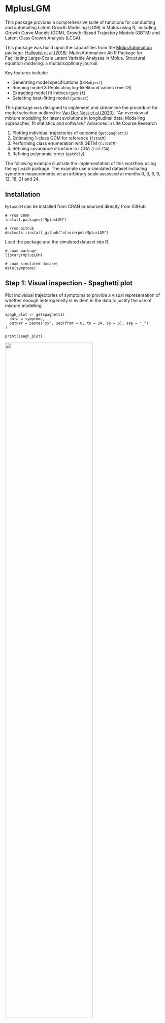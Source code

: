 <!-- 
---
title: "README.md"
author: "Olivier Percie du Sert"
date: "2025-01-20"
---
--> 

# MplusLGM

This package provides a comprehensive suite of functions for conducting and automating Latent Growth Modeling (LGM) in Mplus using R, including Growth Curve Models (GCM), Growth-Based Trajectory Models (GBTM) and Latent Class Growth Analysis (LCGA).

This package was build upon the capabilities from the [MplusAutomation](https://github.com/michaelhallquist/MplusAutomation) package. [Hallquist et al.(2018)](https://pmc.ncbi.nlm.nih.gov/articles/PMC6075832/). MplusAutomation: An R Package for Facilitating Large-Scale Latent Variable Analyses in Mplus. Structural equation modeling: a multidisciplinary journal.

Key features include:

  -   Generating model specifications (`LGMobject`)
  -   Running model & Replicating log-likelihood values (`runLGM`)
  -   Extracting model fit indices (`getFit`)
  -   Selecting best-fitting model (`getBest`)

This package was designed to implement and streamline the procedure for model selection outlined in: [Van Der Nest et al.(2020)](https://doi.org/10.1016/j.alcr.2019.100323). "An overview of mixture modelling for latent evolutions in longitudinal data: Modelling approaches, fit statistics and software." Advances in Life Course Research

  1.  Plotting individual trajectories of outcome (`getSpaghetti`)
  2.  Estimating 1-class GCM for reference (`fitGCM`)
  3.  Performing class enumeration with GBTM (`fitGBTM`)
  4.  Refining covariance structure in LCGA (`fitLCGA`)
  5.  Refining polynomial order (`getPoly`)

The following example illustrate the implementation of this workflow using the `mplusLGM` package. 
The example use a simulated dataset including symptom measurements on an arbitrary scale assessed at months 0, 3, 6, 9, 12, 18, 21 and 24.

## Installation

`MplusLGM` can be installed from CRAN or sourced directly from GitHub.

```
# From CRAN
install.packages("MplusLGM")

# From Github
devtools::install_github("olivierpds/MplusLGM")
```

Load the package and the simulated dataset into R.

```
# Load package
library(MplusLGM)

# Load simulated dataset 
data(symptoms)
```

<!-- 
setwd("~/Library/CloudStorage/OneDrive-McGillUniversity/CRISP/PhD/PEPP-Montreal/2.PEPP5/Analyses")

PEPP2_df <- list.files(file.path('..', '..', 'GitHub', 'PEPP_private', 'PEPP2', 'Data', 'SAV'),
  full.names = TRUE) %>%
  file.info() %>%
  filter(isdir == FALSE) %>% 
  slice_max(mtime) %>% # get the most updated file
  rownames() %>% 
  read_sav()

PEPP2_df <- PEPP2_df %>% 
  filter(pin <= 857) %>% 
  select(num_range(prefix = "SANS_", range = 0:24)) %>% 
  rename_with(~ paste("sx", c(0, 1, 2, 3, 6, 9, 12, 18, 24), sep = "_"), starts_with('SANS')) 
    
missings <- PEPP2_df %>% 
  map_dfc(\(x) sum(is.na(x)) / nrow(.) * 100) %>% 
  pivot_longer(cols = everything(),
               values_to = '%miss') %>% 
  pull("%miss") %>%
  round(0) 
    
missings[[2]] <- 15
  
PEPP2_df <- PEPP2_df %>% 
  filter(if_all(everything(), ~ !is.na(.x))) 
                  
symptoms <- modgo(data = PEPP2_df, n_samples = 350, generalized_mode = TRUE) %>% 
  pluck("simulated_data", 1) %>% 
  mutate(id = seq(350)) %>% 
  mutate(across(everything(), ~ round(., 0))) %>% 
  select(id, starts_with("sx")) 
  delete_MCAR(p = missings/100)
-->

## Step 1: Visual inspection - Spaghetti plot

Plot individual trajectories of symptoms to provide a visual representation of whether 
enough heterogeneity is evident in the data to justify the use of mixture modelling.

```         
spagh_plot <- getSpaghetti(
  data = symptoms, 
  outvar = paste("sx", seq(from = 0, to = 24, by = 6), sep = "_")
)

print(spagh_plot)
```

<!-- ggsave(spagh_plot, 
filename = file.path(getwd(), "Results", "Figures", "spahg_plot.png")) -->

<img src="Results/Figures/spahg_plot.png" width="75%"/>

## Step 2: Reference - Growth Curve Modelling (GCM)

Fit a GCM to represent the best single-class depiction of change against which subsequent models will be compared.

The maximum polynomial order should be selected based on the number of time points, the spaghetti plot and previous 
theoretical or practical insights to guide the initial scoping of potential models.

A linear model (i.e., polynomial order 1) will be estimated with the `fitGCM` function, as cubic and quadratic models failed to converge.

```         
# Fit GCM
GCM_model <- fitGCM(
  data = symptoms,
  outvar = paste("sx", seq(from = 0, to = 24, by = 6), sep = "_"), 
  idvar = "id",
  starting_val = 500,
  polynomial = 1,
  timescores = seq(from = 0, to = 24, by = 6),
  output = c("TECH1", "SAMPSTAT", "STANDARDIZED"),
  )

# Examine fit indices
GCM_fit <- getFit(GCM_model)

print(GCM_fit)
```

```
# |Title            | Observations| Parameters|        LL|      BIC|     aBIC|      AIC|     AICC|     CAIC|Warnings |Errors |
# |:----------------|------------:|----------:|---------:|--------:|--------:|--------:|--------:|--------:|:--------|:------|
# |GCM_P1_K1_S1000; |          350|         10| -4873.299| 9805.177| 9773.454| 9766.598| 9767.247| 9815.177|NA       |NA     |
```

## Step 3: Class enumeration - Group-Based Trajectory Modeling (GBTM)

Fit a series of GBTM with an increasing number of classes to determine the optimal latent structure.

During class enumeration, the number of suspected classes should be selected based on the sample size, the spaghetti plot and
prior theoretical or practical insights to guide the initial scoping of potential models.

GBTM should converge the quickest to a solution given its lower number of free parameters when compared to other
LGM. Models with 2 to 6 latent classes will be evaluated using the `fitGBTM` function.

```         
# Fit GBTM
GBTM_models <- fitGBTM(
  data = symptoms,
  outvar = paste("sx", seq(from = 0, to = 24, by = 6), sep = "_"),
  idvar = "id",
  starting_val = 500,
  min_k = 2L,
  max_k = 6L,
  timescores = seq(from = 0, to = 24, by = 6),
  polynomial = 3,
  output = c("TECH1", "TECH11", "SAMPSTAT", "STANDARDIZED")
)

# Examine fit indices
GBTM_fit <- getFit(GBTM_models)

print(GBTM_fit)
```

```
# |Title             | Observations| Parameters| NLatentClasses|        LL|      BIC|     aBIC|      AIC|     AICC|     CAIC| T11_LMR_Value| T11_LMR_PValue| count_1| count_2| count_3| count_4| count_5| count_6| proportion_1| proportion_2| proportion_3| proportion_4| proportion_5| proportion_6|Proportion_criterion | APPA1| APPA2| APPA3| APPA4| APPA5| APPA6|APPA_criterion | Entropy|Entropy_criterion |Warnings                                                                                                                                                                                                                                                                                                                                                                                                    |Errors |
# |:-----------------|------------:|----------:|--------------:|---------:|--------:|--------:|--------:|--------:|--------:|-------------:|--------------:|-------:|-------:|-------:|-------:|-------:|-------:|------------:|------------:|------------:|------------:|------------:|------------:|:--------------------|-----:|-----:|-----:|-----:|-----:|-----:|:--------------|-------:|:-----------------|:-----------------------------------------------------------------------------------------------------------------------------------------------------------------------------------------------------------------------------------------------------------------------------------------------------------------------------------------------------------------------------------------------------------|:------|
# |GBTM_P3_K6_S1000; |          350|         30|              6| -4782.440| 9740.619| 9645.448| 9624.881| 9630.712| 9770.618|        12.141|         0.2398|      88|      49|      28|      71|      35|      79|        25.14|        14.00|         8.00|        20.29|        10.00|        22.57|pass                 | 0.799| 0.672| 0.639| 0.694| 0.916| 0.745|fail           |   0.640|pass              |All continuous latent variable covariances involving I have been fixed to 0 because the variance of I is fixed at 0. All continuous latent variable covariances involving S have been fixed to 0 because the variance of S is fixed at 0. All continuous latent variable covariances involving Q have been fixed to 0 because the variance of Q is fixed at 0. 3 WARNING(S) FOUND IN THE INPUT INSTRUCTIONS |NA     |
# |GBTM_P3_K5_S2000; |          350|         25|              5| -4788.718| 9723.885| 9644.576| 9627.437| 9631.449| 9748.884|        10.906|         0.7752|      52|      44|      58|     135|      61|      NA|        14.86|        12.57|        16.57|        38.57|        17.43|           NA|pass                 | 0.882| 0.629| 0.745| 0.890| 0.687|    NA|fail           |   0.668|pass              |All continuous latent variable covariances involving I have been fixed to 0 because the variance of I is fixed at 0. All continuous latent variable covariances involving S have been fixed to 0 because the variance of S is fixed at 0. All continuous latent variable covariances involving Q have been fixed to 0 because the variance of Q is fixed at 0. 3 WARNING(S) FOUND IN THE INPUT INSTRUCTIONS |NA     |
# |GBTM_P3_K4_S1000; |          350|         20|              4| -4794.357| 9705.873| 9642.426| 9628.714| 9631.267| 9725.873|        32.058|         0.1455|     138|      94|      50|      68|      NA|      NA|        39.43|        26.86|        14.29|        19.43|           NA|           NA|pass                 | 0.882| 0.765| 0.882| 0.734|    NA|    NA|pass           |   0.677|pass              |All continuous latent variable covariances involving I have been fixed to 0 because the variance of I is fixed at 0. All continuous latent variable covariances involving S have been fixed to 0 because the variance of S is fixed at 0. All continuous latent variable covariances involving Q have been fixed to 0 because the variance of Q is fixed at 0. 3 WARNING(S) FOUND IN THE INPUT INSTRUCTIONS |NA     |
# |GBTM_P3_K3_S1000; |          350|         15|              3| -4810.933| 9709.736| 9662.151| 9651.867| 9653.304| 9724.735|        67.769|         0.0008|     145|     160|      45|      NA|      NA|      NA|        41.43|        45.71|        12.86|           NA|           NA|           NA|pass                 | 0.904| 0.841| 0.871|    NA|    NA|    NA|pass           |   0.720|pass              |All continuous latent variable covariances involving I have been fixed to 0 because the variance of I is fixed at 0. All continuous latent variable covariances involving S have been fixed to 0 because the variance of S is fixed at 0. All continuous latent variable covariances involving Q have been fixed to 0 because the variance of Q is fixed at 0. 3 WARNING(S) FOUND IN THE INPUT INSTRUCTIONS |NA     |
# |GBTM_P3_K2_S1000; |          350|         10|              2| -4845.975| 9750.529| 9718.806| 9711.950| 9712.599| 9760.529|       340.573|         0.0000|     138|     212|      NA|      NA|      NA|      NA|        39.43|        60.57|           NA|           NA|           NA|           NA|pass                 | 0.902| 0.929|    NA|    NA|    NA|    NA|pass           |   0.740|pass              |All continuous latent variable covariances involving I have been fixed to 0 because the variance of I is fixed at 0. All continuous latent variable covariances involving S have been fixed to 0 because the variance of S is fixed at 0. All continuous latent variable covariances involving Q have been fixed to 0 because the variance of Q is fixed at 0. 3 WARNING(S) FOUND IN THE INPUT INSTRUCTIONS |NA     |
```

The optimal number of latent classes (K) will be determined using the Bayesian Information Criterion (BIC).
The difference in BIC between the K and K-1 models will be assessed using the Lo-Mendel-Rubin adjusted likelihood ratio test
(LMR-aLRT), as the Bootstrapped LRT (BLRT) provided inconclusive results.

Examining the fit indices, the GBTM with 4 latent classes had the best BIC value. However, the aLRT p-value 
was not significant (p > 0.05), indicating that the number of latent classes could be reduced to K = 3.

Alternatively, the `getBest` function can be used to select the best-fitting model according to the same
criteria.

```         
# Select best-fitting GBTM
GBTM_best <- getBest(
  lgm_object = GBTM_models, 
  ic = "BIC",
  lrt = "aLRT", 
  p = 0.05
  )
```

```
# The model with the best BIC value is: GBTM_P3_K4_S1000.
# The T11_LMR_PValue p-value was not significant (p > 0.05), indicating that the number of classes (K) could be reduced to K = 3.
# The suggested best-fitting model is: GBTM_P3_K3_S1000.
```

Inspect the trajectory plots at each step to ensure that the emergent patterns are sensible by considering 
their empirical implications and whether the trajectories are distinct.

```         
# Plot best-fitting GBTM
GBTM_plot <- MplusAutomation::plotGrowthMixtures(
  GBTM_best,
  bw = FALSE,
  rawdata = TRUE,
  alpha_range =c(0, 0.05),
  time_scale = seq(from = 0, to = 24, by = 6)
)

print(GBTM_plot)
```

<!-- ggsave(GBTM_plot, 
filename = file.path("Results", "Figures", "GBTM_plot.png")) -->

<img src="Results/Figures/GBTM_plot.png" width="75%"/>

## Step 4: Refine Covariance Structure - Latent Class Growth Analysis (LCGA)

Fit a series of LCGA to determine the optimal covariance structure, progressively relaxing the assumptions of
equal residual variance across time and/or class.

LCGA models with 3 latent classes will be estimated using the `fitLCGA` function, allowing for residual variance to vary:

  - across time
  - across class
  - across both time and class

```         
# Run LCGA models
LCGA_models <- fitLCGA(
  data = symptoms,
  outvar = paste("sx", seq(from = 0, to = 24, by = 6), sep = "_"),
  idvar = "id",
  starting_val = 500,
  k = 3L,
  timescores = seq(from = 0, to = 24, by = 6),
  polynomial = 3,
  output = c('TECH1', 'TECH11', 'SAMPSTAT', 'STANDARDIZED'),
  wd = 'Results'
)
  
# Examine fit indices
LCGA_fit <- getFit(c(GBTM_best, LCGA_models))

print(LCGA_fit)
```

```
# |Title                | Observations| Parameters| NLatentClasses|        LL|      BIC|     aBIC|      AIC|     AICC|     CAIC| T11_LMR_Value| T11_LMR_PValue| count_1| count_2| count_3| proportion_1| proportion_2| proportion_3|Proportion_criterion | APPA1| APPA2| APPA3|APPA_criterion | Entropy|Entropy_criterion |Warnings                                                                                                                                                                                                                                                                                                                                                                                                    |Errors |
# |:--------------------|------------:|----------:|--------------:|---------:|--------:|--------:|--------:|--------:|--------:|-------------:|--------------:|-------:|-------:|-------:|------------:|------------:|------------:|:--------------------|-----:|-----:|-----:|:--------------|-------:|:-----------------|:-----------------------------------------------------------------------------------------------------------------------------------------------------------------------------------------------------------------------------------------------------------------------------------------------------------------------------------------------------------------------------------------------------------|:------|
# |GBTM_P3_K3_S1000;    |          350|         15|              3| -4810.933| 9709.736| 9662.151| 9651.867| 9653.304| 9724.735|        67.769|         0.0008|     145|     160|      45|        41.43|        45.71|        12.86|pass                 | 0.904| 0.841| 0.871|pass           |   0.720|pass              |All continuous latent variable covariances involving I have been fixed to 0 because the variance of I is fixed at 0. All continuous latent variable covariances involving S have been fixed to 0 because the variance of S is fixed at 0. All continuous latent variable covariances involving Q have been fixed to 0 because the variance of Q is fixed at 0. 3 WARNING(S) FOUND IN THE INPUT INSTRUCTIONS |NA     |
# |LCGA_C_P3_K3_S1000;  |          350|         17|              3| -4779.307| 9658.198| 9604.268| 9592.613| 9594.456| 9675.199|        93.520|         0.0128|     203|      35|     112|        58.00|        10.00|        32.00|pass                 | 0.930| 0.913| 0.879|pass           |   0.805|pass              |All continuous latent variable covariances involving I have been fixed to 0 because the variance of I is fixed at 0. All continuous latent variable covariances involving S have been fixed to 0 because the variance of S is fixed at 0. All continuous latent variable covariances involving Q have been fixed to 0 because the variance of Q is fixed at 0. 3 WARNING(S) FOUND IN THE INPUT INSTRUCTIONS |NA     |
# |LCGA_TC_P3_K3_S1000; |          350|         29|              3| -4745.170| 9660.220| 9568.222| 9548.340| 9553.778| 9689.220|       126.858|         0.0022|      70|      67|     213|        20.00|        19.14|        60.86|pass                 | 0.898| 0.918| 0.935|pass           |   0.830|pass              |All continuous latent variable covariances involving I have been fixed to 0 because the variance of I is fixed at 0. All continuous latent variable covariances involving S have been fixed to 0 because the variance of S is fixed at 0. All continuous latent variable covariances involving Q have been fixed to 0 because the variance of Q is fixed at 0. 3 WARNING(S) FOUND IN THE INPUT INSTRUCTIONS |NA     |
# |LCGA_T_P3_K3_S1000;  |          350|         19|              3| -4806.842| 9724.985| 9664.711| 9651.685| 9653.988| 9743.985|        69.050|         0.0048|     154|      52|     144|        44.00|        14.86|        41.14|pass                 | 0.842| 0.877| 0.903|pass           |   0.722|pass              |All continuous latent variable covariances involving I have been fixed to 0 because the variance of I is fixed at 0. All continuous latent variable covariances involving S have been fixed to 0 because the variance of S is fixed at 0. All continuous latent variable covariances involving Q have been fixed to 0 because the variance of Q is fixed at 0. 3 WARNING(S) FOUND IN THE INPUT INSTRUCTIONS |NA     |
```

Examining the fit indices of the LCGA models in comparison to the best-fitting GBTM, the LCGA
with relaxed residual variance across class had the best BIC value. The aLRT p-value 
was significant (p <= 0.05), indicating that the number of classes couldn't be further reduced.

```
# Select best-fitting GBTM
LCGA_best <- getBest(
  lgm_object = c(GBTM_best, LCGA_models),
  ic = "BIC"
  )
```

```
# The model with the best BIC value is: LCGA_C_P3_K3_S1000;
# Note: The T11_LMR_PValue p-value is significant (p <= 0.05), indicating that the number of classes cannot be reduced.
```

```         
# Plot best-fitting GBTM
LCGA_plot <- MplusAutomation::plotGrowthMixtures(
  LCGA_best,
  bw = FALSE,
  rawdata = TRUE,
  alpha_range =c(0, 0.05),
  time_scale = seq(from = 0, to = 24, by = 6)
)

print(LCGA_plot)
```
<!-- LCGA_plot %>% 
ggsave(filename = file.path("Results", "Figures", "LCGA_plot.png")) -->

<img src="Results/Figures/LCGA_plot.png" width="75%"/>

## Step 5: Refine Polynomial Order

Remove the highest-order polynomial terms that are non-significant iteratively per class and re-running the updated models 
using the `getPoly` function.

```         
# Refine polynomial order
final_model <- getPoly(
  lgm_object = LCGA_best, 
  wd = 'Results')
```

```
# Class 3: the highest-order polynomial term was not significant (p > 0.05) and was removed CUB@0
# Class 2: the highest-order polynomial term was not significant (p > 0.05) and was removed CUB@0
# Class 1: the highest-order polynomial term was not significant (p > 0.05) and was removed CUB@0
# 
# Class 3: the highest-order polynomial term was not significant (p > 0.05) and was removed Q@0
# 
# [1] "The highest-order polynomial term is significant (p < 0.05) across all classes."
```
  
```
# Examine fit indices 
final_fit <- getFit(final_model)

print(final_fit)
```

```
# |Title                 | Observations| Parameters| NLatentClasses|        LL|      BIC|     aBIC|      AIC|     AICC|     CAIC| T11_LMR_Value| T11_LMR_PValue| count_1| count_2| count_3| proportion_1| proportion_2| proportion_3|Proportion_criterion | APPA1| APPA2| APPA3|APPA_criterion | Entropy|Entropy_criterion |Warnings                                                                                                                                                                                                                                                                                                                                                                                                    |Errors |
# |:---------------------|------------:|----------:|--------------:|---------:|--------:|--------:|--------:|--------:|--------:|-------------:|--------------:|-------:|-------:|-------:|------------:|------------:|------------:|:--------------------|-----:|-----:|-----:|:--------------|-------:|:-----------------|:-----------------------------------------------------------------------------------------------------------------------------------------------------------------------------------------------------------------------------------------------------------------------------------------------------------------------------------------------------------------------------------------------------------|:------|
# |LCGA_C_P221_K3_S8000; |          350|         13|              3| -4794.113| 9664.379| 9623.138| 9614.225| 9615.308| 9677.379|       104.851|         0.0293|     107|     207|      36|        30.57|        59.14|        10.29|pass                 | 0.884| 0.921| 0.907|pass           |   0.797|pass              |All continuous latent variable covariances involving I have been fixed to 0 because the variance of I is fixed at 0. All continuous latent variable covariances involving S have been fixed to 0 because the variance of S is fixed at 0. All continuous latent variable covariances involving Q have been fixed to 0 because the variance of Q is fixed at 0. 3 WARNING(S) FOUND IN THE INPUT INSTRUCTIONS |NA     |
```

```
# Plot final model
final_plot <- MplusAutomation::plotGrowthMixtures(
  final_model,
  bw = FALSE,
  rawdata = TRUE,
  alpha_range =c(0, 0.05),
  time_scale = seq(from = 0, to = 24, by = 6)
)

print(final_plot)
```

<!-- final_plot %>% 
ggsave(filename = file.path(getwd(), "Results", "Figures", "final_plot.png")) -->

<img src="Results/Figures/final_plot.png" width="75%"/>
